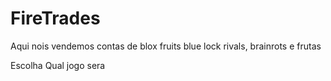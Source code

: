 # FireTrades
Aqui nois vendemos contas de blox fruits blue lock rivals, brainrots e frutas

Escolha Qual jogo sera
